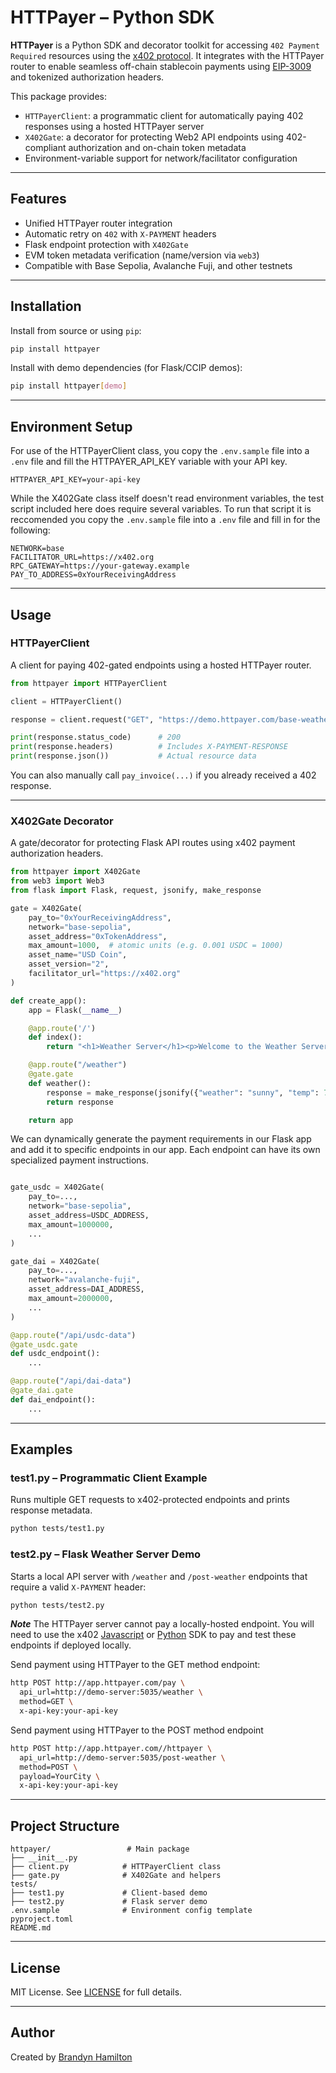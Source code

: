 # HTTPayer – Python SDK

**HTTPayer** is a Python SDK and decorator toolkit for accessing `402 Payment Required` resources using the [x402 protocol](https://github.com/x402/spec). It integrates with the HTTPayer router to enable seamless off-chain stablecoin payments using [EIP-3009](https://eips.ethereum.org/EIPS/eip-3009) and tokenized authorization headers.

This package provides:

- `HTTPayerClient`: a programmatic client for automatically paying 402 responses using a hosted HTTPayer server
- `X402Gate`: a decorator for protecting Web2 API endpoints using 402-compliant authorization and on-chain token metadata
- Environment-variable support for network/facilitator configuration

---

## Features

- Unified HTTPayer router integration
- Automatic retry on `402` with `X-PAYMENT` headers
- Flask endpoint protection with `X402Gate`
- EVM token metadata verification (name/version via `web3`)
- Compatible with Base Sepolia, Avalanche Fuji, and other testnets

---

## Installation

Install from source or using `pip`:

```bash
pip install httpayer
```

Install with demo dependencies (for Flask/CCIP demos):

```bash
pip install httpayer[demo]
```

---

## Environment Setup

For use of the HTTPayerClient class, you copy the `.env.sample` file into a `.env` file and fill the HTTPAYER_API_KEY variable with your API key.

```env
HTTPAYER_API_KEY=your-api-key
```

While the X402Gate class itself doesn't read environment variables, the test script included here does require several variables. To run that script it is reccomended you copy the `.env.sample` file into a `.env` file and fill in for the following:

```env
NETWORK=base
FACILITATOR_URL=https://x402.org
RPC_GATEWAY=https://your-gateway.example
PAY_TO_ADDRESS=0xYourReceivingAddress
```

---

## Usage

### HTTPayerClient

A client for paying 402-gated endpoints using a hosted HTTPayer router.

```python
from httpayer import HTTPayerClient

client = HTTPayerClient()

response = client.request("GET", "https://demo.httpayer.com/base-weather")

print(response.status_code)      # 200
print(response.headers)          # Includes X-PAYMENT-RESPONSE
print(response.json())           # Actual resource data
```

You can also manually call `pay_invoice(...)` if you already received a 402 response.

---

### X402Gate Decorator

A gate/decorator for protecting Flask API routes using x402 payment authorization headers.

```python
from httpayer import X402Gate
from web3 import Web3
from flask import Flask, request, jsonify, make_response

gate = X402Gate(
    pay_to="0xYourReceivingAddress",
    network="base-sepolia",
    asset_address="0xTokenAddress",
    max_amount=1000,  # atomic units (e.g. 0.001 USDC = 1000)
    asset_name="USD Coin",
    asset_version="2",
    facilitator_url="https://x402.org"
)

def create_app():
    app = Flask(__name__)

    @app.route('/')
    def index():
        return "<h1>Weather Server</h1><p>Welcome to the Weather Server!</p>"

    @app.route("/weather")
    @gate.gate
    def weather():
        response = make_response(jsonify({"weather": "sunny", "temp": 75}))
        return response

    return app
```

We can dynamically generate the payment requirements in our Flask app and add it to specific endpoints in our app. Each endpoint can have its own specialized payment instructions.

```python

gate_usdc = X402Gate(
    pay_to=...,
    network="base-sepolia",
    asset_address=USDC_ADDRESS,
    max_amount=1000000,
    ...
)

gate_dai = X402Gate(
    pay_to=...,
    network="avalanche-fuji",
    asset_address=DAI_ADDRESS,
    max_amount=2000000,
    ...
)

@app.route("/api/usdc-data")
@gate_usdc.gate
def usdc_endpoint():
    ...

@app.route("/api/dai-data")
@gate_dai.gate
def dai_endpoint():
    ...

```

---

## Examples

### test1.py – Programmatic Client Example

Runs multiple GET requests to x402-protected endpoints and prints response metadata.

```bash
python tests/test1.py
```

### test2.py – Flask Weather Server Demo

Starts a local API server with `/weather` and `/post-weather` endpoints that require a valid `X-PAYMENT` header:

```bash
python tests/test2.py
```

**_Note_** The HTTPayer server cannot pay a locally-hosted endpoint. You will need to use the x402 [Javascript](https://github.com/coinbase/x402/tree/main) or [Python](https://github.com/coinbase/x402/tree/main/python/x402) SDK to pay and test these endpoints if deployed locally.

Send payment using HTTPayer to the GET method endpoint:

```bash
http POST http://app.httpayer.com/pay \
  api_url=http://demo-server:5035/weather \
  method=GET \
  x-api-key:your-api-key
```

Send payment using HTTPayer to the POST method endpoint

```bash
http POST http://app.httpayer.com//httpayer \
  api_url=http://demo-server:5035/post-weather \
  method=POST \
  payload=YourCity \
  x-api-key:your-api-key
```

---

## Project Structure

```
httpayer/                 # Main package
├── __init__.py
├── client.py            # HTTPayerClient class
├── gate.py              # X402Gate and helpers
tests/
├── test1.py             # Client-based demo
├── test2.py             # Flask server demo
.env.sample              # Environment config template
pyproject.toml
README.md
```

---

## License

MIT License. See [LICENSE](LICENSE) for full details.

---

## Author

Created by [Brandyn Hamilton](mailto:brandynham1120@gmail.com)
